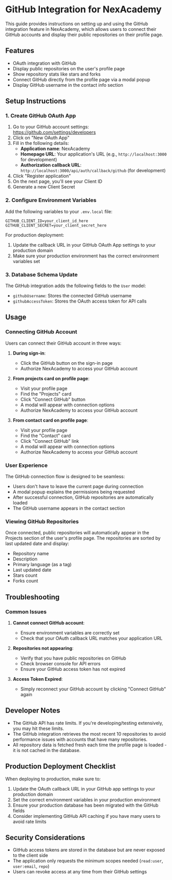 # GitHub Integration for NexAcademy

This guide provides instructions on setting up and using the GitHub integration feature in NexAcademy, which allows users to connect their GitHub accounts and display their public repositories on their profile page.

## Features

- OAuth integration with GitHub
- Display public repositories on the user's profile page
- Show repository stats like stars and forks
- Connect GitHub directly from the profile page via a modal popup
- Display GitHub username in the contact info section

## Setup Instructions

### 1. Create GitHub OAuth App

1. Go to your GitHub account settings: https://github.com/settings/developers
2. Click on "New OAuth App"
3. Fill in the following details:
   - **Application name**: NexAcademy
   - **Homepage URL**: Your application's URL (e.g., `http://localhost:3000` for development)
   - **Authorization callback URL**: `http://localhost:3000/api/auth/callback/github` (for development)
4. Click "Register application"
5. On the next page, you'll see your Client ID
6. Generate a new Client Secret

### 2. Configure Environment Variables

Add the following variables to your `.env.local` file:

```
GITHUB_CLIENT_ID=your_client_id_here
GITHUB_CLIENT_SECRET=your_client_secret_here
```

For production deployment:
1. Update the callback URL in your GitHub OAuth App settings to your production domain
2. Make sure your production environment has the correct environment variables set

### 3. Database Schema Update

The GitHub integration adds the following fields to the `User` model:

- `githubUsername`: Stores the connected GitHub username
- `githubAccessToken`: Stores the OAuth access token for API calls

## Usage

### Connecting GitHub Account

Users can connect their GitHub account in three ways:

1. **During sign-in**: 
   - Click the GitHub button on the sign-in page
   - Authorize NexAcademy to access your GitHub account

2. **From projects card on profile page**:
   - Visit your profile page
   - Find the "Projects" card
   - Click "Connect GitHub" button
   - A modal will appear with connection options
   - Authorize NexAcademy to access your GitHub account

3. **From contact card on profile page**:
   - Visit your profile page
   - Find the "Contact" card
   - Click "Connect GitHub" link
   - A modal will appear with connection options
   - Authorize NexAcademy to access your GitHub account

### User Experience

The GitHub connection flow is designed to be seamless:
- Users don't have to leave the current page during connection
- A modal popup explains the permissions being requested
- After successful connection, GitHub repositories are automatically loaded
- The GitHub username appears in the contact section

### Viewing GitHub Repositories

Once connected, public repositories will automatically appear in the Projects section of the user's profile page. The repositories are sorted by last updated date and display:

- Repository name
- Description
- Primary language (as a tag)
- Last updated date
- Stars count
- Forks count

## Troubleshooting

### Common Issues

1. **Cannot connect GitHub account**:
   - Ensure environment variables are correctly set
   - Check that your OAuth callback URL matches your application URL

2. **Repositories not appearing**:
   - Verify that you have public repositories on GitHub
   - Check browser console for API errors
   - Ensure your GitHub access token has not expired

3. **Access Token Expired**:
   - Simply reconnect your GitHub account by clicking "Connect GitHub" again

## Developer Notes

- The GitHub API has rate limits. If you're developing/testing extensively, you may hit these limits.
- The GitHub integration retrieves the most recent 10 repositories to avoid performance issues with accounts that have many repositories.
- All repository data is fetched fresh each time the profile page is loaded - it is not cached in the database.

## Production Deployment Checklist

When deploying to production, make sure to:

1. Update the OAuth callback URL in your GitHub app settings to your production domain
2. Set the correct environment variables in your production environment
3. Ensure your production database has been migrated with the GitHub fields
4. Consider implementing GitHub API caching if you have many users to avoid rate limits

## Security Considerations

- GitHub access tokens are stored in the database but are never exposed to the client side
- The application only requests the minimum scopes needed (`read:user`, `user:email`, `repo`)
- Users can revoke access at any time from their GitHub settings 